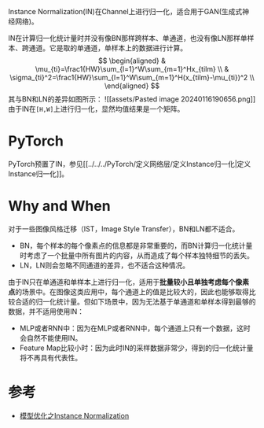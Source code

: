 Instance Normalization(IN)在Channel上进行归一化，适合用于GAN(生成式神经网络)。

IN在计算归一化统计量时并没有像BN那样跨样本、单通道，也没有像LN那样单样本、跨通道。它是取的单通道，单样本上的数据进行计算。
$$
\begin{aligned}
& \mu_{ti}=\frac1{HW}\sum_{l=1}^W\sum_{m=1}^Hx_{tilm} \\
& \sigma_{ti}^2=\frac1{HW}\sum_{l=1}^W\sum_{m=1}^H(x_{tilm}-\mu_{ti})^2 \\
\end{aligned}
$$
其与BN和LN的差异如图所示：
![[assets/Pasted image 20240116190656.png]]
由于IN在`[H,W]`上进行归一化，显然均值结果是一个矩阵。

# PyTorch
PyTorch预置了IN，参见[[../../../PyTorch/定义网络层/定义Instance归一化|定义Instance归一化]]。


# Why and When
对于一些图像风格迁移（IST，Image Style Transfer），BN和LN都不适合。

- BN，每个样本的每个像素点的信息都是非常重要的，而BN计算归一化统计量时考虑了一个批量中所有图片的内容，从而造成了每个样本独特细节的丢失。
- LN，LN则会忽略不同通道的差异，也不适合这种情况。

由于IN只在单通道和单样本上进行归一化，适用于**批量较小且单独考虑每个像素点**的场景中。在图像这类应用中，每个通道上的值是比较大的，因此也能够取得比较合适的归一化统计量。但如下场景中，因为无法基于单通道和单样本得到最够的数据，并不适用使用IN：
- MLP或者RNN中：因为在MLP或者RNN中，每个通道上只有一个数据，这时会自然不能使用IN。
- Feature Map比较小时：因为此时IN的采样数据非常少，得到的归一化统计量将不再具有代表性。
# 参考
- [模型优化之Instance Normalization](https://zhuanlan.zhihu.com/p/56542480)